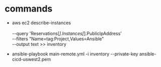 # commands
- aws ec2 describe-instances \
  \
   --query 'Reservations[*].Instances[*].PublicIpAddress' \
   --filters "Name=tag:Project,Values=Ansible" \
   --output text >> inventory


[comment:]: # "Assuming the udacity.pem and inventory files are present in the current directory - for setup role"
- ansible-playbook main-remote.yml -i inventory --private-key ansible-cicd-uswest2.pem